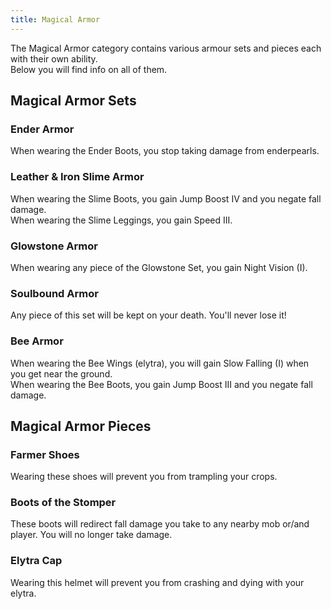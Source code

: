 ```yaml
---
title: Magical Armor
---
```


The Magical Armor category contains various armour sets and pieces each with their own ability.  
Below you will find info on all of them.

## Magical Armor Sets

### Ender Armor

When wearing the Ender Boots, you stop taking damage from enderpearls.

### Leather & Iron Slime Armor

When wearing the Slime Boots, you gain Jump Boost IV and you negate fall damage.  
When wearing the Slime Leggings, you gain Speed III.

### Glowstone Armor

When wearing any piece of the Glowstone Set, you gain Night Vision (I).

### Soulbound Armor

Any piece of this set will be kept on your death. You'll never lose it!

### Bee Armor

When wearing the Bee Wings (elytra), you will gain Slow Falling (I) when you get near the ground.  
When wearing the Bee Boots, you gain Jump Boost III and you negate fall damage.

## Magical Armor Pieces

### Farmer Shoes

Wearing these shoes will prevent you from trampling your crops.

### Boots of the Stomper

These boots will redirect fall damage you take to any nearby mob or/and player. You will no longer take damage.

### Elytra Cap

Wearing this helmet will prevent you from crashing and dying with your elytra.
